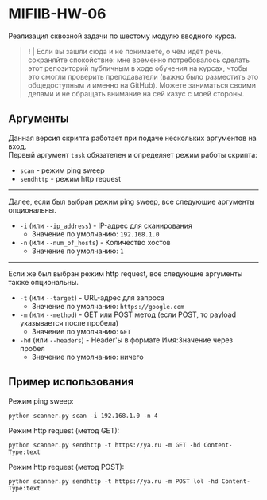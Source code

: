 # MIFIIB-HW-06

Реализация сквозной задачи по шестому модулю вводного курса.

> **!** | Если вы зашли сюда и не понимаете, о чём идёт речь, сохраняйте спокойствие: мне временно потребовалось сделать этот репозиторий публичным в ходе обучения на курсах, чтобы это смогли проверить преподаватели (важно было разместить это общедоступным и именно на GitHub). Можете заниматься своими делами и не обращать внимание на сей казус с моей стороны.

## Аргументы

Данная версия скрипта работает при подаче нескольких аргументов на вход.  
Первый аргумент `task` обязателен и определяет режим работы скрипта:

* `scan` - режим ping sweep
* `sendhttp` - режим http request

---

Далее, если был выбран режим ping sweep, все следующие аргументы опциональны.

* `-i` (или `--ip_address`) - IP-адрес для сканирования
  * Значение по умолчанию: `192.168.1.0`
* `-n` (или `--num_of_hosts`) - Количество хостов
  * Значение по умолчанию: `1`

---

Если же был выбран режим http request, все следующие аргументы также опциональны.

* `-t` (или `--target`) - URL-адрес для запроса
  * Значение по умолчанию: `https://google.com`
* `-m` (или `--method`) - GET или POST метод (если POST, то payload указывается после пробела)
  * Значение по умолчанию: `GET`
* `-hd` (или `--headers`) - Header'ы в формате Имя:Значение через пробел
  * Значение по умолчанию: ничего

## Пример использования

Режим ping sweep:
```
python scanner.py scan -i 192.168.1.0 -n 4
```

Режим http request (метод GET):
```
python scanner.py sendhttp -t https://ya.ru -m GET -hd Content-Type:text
```

Режим http request (метод POST):
```
python scanner.py sendhttp -t https://ya.ru -m POST lol -hd Content-Type:text
```
